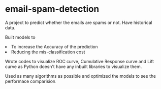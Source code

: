 # email-spam-detection
A project to predict whether the emails are spams or not. Have historical data.

Built models to
<li>To increase the Accuracy of the prediction</li>
<li>Reducing the mis-classification cost</li>

<p>Wrote codes to visualize ROC curve, Cumulative Response curve and Lift curve as Python doesn't have any inbuilt libraries to visualize them.</p>

Used as many algorithms as possible and optimized the models to see the performace comparision.
